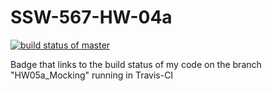 # SSW-567-HW-04a
[![build status of master](https://travis-ci.org/podkolzinmir/SSW-567-HW-04a.svg?branch=HW05a_Mocking)](https://travis-ci.org/podkolzinmir/SSW-567-HW-04a)

Badge that links to the build status of my code on the branch "HW05a_Mocking" running in Travis-CI
